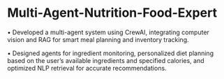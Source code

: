 # Multi-Agent-Nutrition-Food-Expert
• Developed a multi-agent system using CrewAI, integrating computer vision and RAG for smart meal planning and inventory tracking. 

• Designed agents for ingredient monitoring, personalized diet planning based on the user’s available ingredients and specified calories, and optimized NLP retrieval for accurate recommendations.
 

